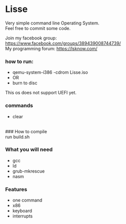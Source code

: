 # Lisse


Very simple command line Operating System.
<br>
Feel free to commit some code.

Join my facebook group: https://www.facebook.com/groups/389439008744739/
<br/>
My programming forum: https://lsknow.com/

### how to run:
 - qemu-system-i386 -cdrom Lisse.iso
 - OR
 - burn to disc

This os does not support UEFI yet.
<br>
### commands
 - clear
<br>
### How to compile
<br>
run build.sh
<br>

### What you will need
 - gcc
 - ld
 - grub-mkrescue
 - nasm
### Features
 - one command
 - x86 
 - keyboard
 - interrupts

